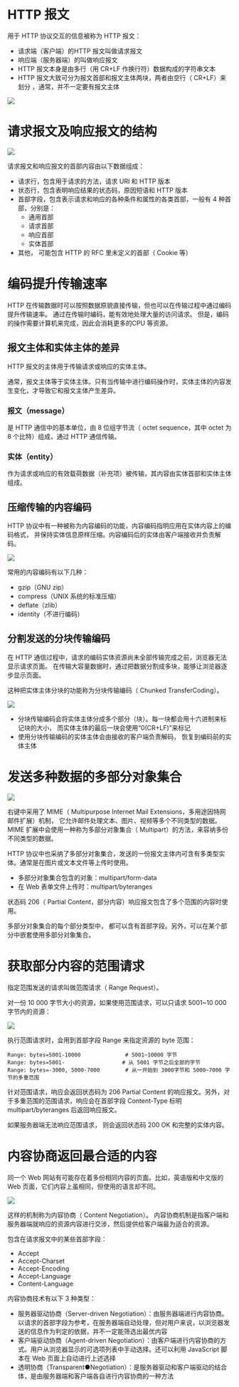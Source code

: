 # HTTP 报文  

用于 HTTP 协议交互的信息被称为 HTTP 报文：

- 请求端（客户端）的HTTP 报文叫做请求报文
- 响应端（服务器端）的叫做响应报文
- HTTP 报文本身是由多行（用 CR+LF 作换行符）数据构成的字符串文本
- HTTP 报文大致可分为报文首部和报文主体两块，两者由空行（ CR+LF）来划分 ，通常，并不一定要有报文主体  

![](./img/http_message.png)

# 请求报文及响应报文的结构  

![](./img/http_header.png)

请求报文和响应报文的首部内容由以下数据组成：

- 请求行，包含用于请求的方法，请求 URI 和 HTTP 版本
- 状态行，包含表明响应结果的状态码，原因短语和 HTTP 版本
- 首部字段，包含表示请求和响应的各种条件和属性的各类首部，一般有 4 种首部，分别是：
  - 通用首部
  - 请求首部
  - 响应首部
  - 实体首部
- 其他， 可能包含 HTTP 的 RFC 里未定义的首部（ Cookie 等）

# 编码提升传输速率  

HTTP 在传输数据时可以按照数据原貌直接传输，但也可以在传输过程中通过编码提升传输速率。 通过在传输时编码，能有效地处理大量的访问请求。 但是，编码的操作需要计算机来完成，因此会消耗更多的CPU 等资源。  

## 报文主体和实体主体的差异  

HTTP 报文的主体用于传输请求或响应的实体主体。

通常，报文主体等于实体主体。只有当传输中进行编码操作时，实体主体的内容发生变化，才导致它和报文主体产生差异。  

### 报文（message） 

是 HTTP 通信中的基本单位，由 8 位组字节流（ octet sequence，其中 octet 为 8 个比特）组成，通过 HTTP 通信传输。  

### 实体（entity） 
作为请求或响应的有效载荷数据（补充项）被传输，其内容由实体首部和实体主体组成。  

## 压缩传输的内容编码  

HTTP 协议中有一种被称为内容编码的功能，内容编码指明应用在实体内容上的编码格式， 并保持实体信息原样压缩。内容编码后的实体由客户端接收并负责解码。   

![](./img/compress.png)

常用的内容编码有以下几种：

- gzip（GNU zip）
- compress（UNIX 系统的标准压缩）
- deflate（zlib）
- identity（不进行编码）

## 分割发送的分块传输编码  

在 HTTP 通信过程中，请求的编码实体资源尚未全部传输完成之前，浏览器无法显示请求页面。 在传输大容量数据时，通过把数据分割成多块，能够让浏览器逐步显示页面。

这种把实体主体分块的功能称为分块传输编码（ Chunked TransferCoding）。  

![](./img/chunked_transfer.png)

- 分块传输编码会将实体主体分成多个部分（块）。每一块都会用十六进制来标记块的大小， 而实体主体的最后一块会使用“0(CR+LF)”来标记
- 使用分块传输编码的实体主体会由接收的客户端负责解码， 恢复到编码前的实体主体

# 发送多种数据的多部分对象集合

![](./img/multi_part.png)

右键中采用了 MIME（ Multipurpose Internet Mail Extensions，多用途因特网邮件扩展）机制， 它允许邮件处理文本、图片、视频等多个不同类型的数据。  MIME 扩展中会使用一种称为多部分对象集合（ Multipart）的方法，来容纳多份不同类型的数据。  

HTTP 协议中也采纳了多部分对象集合，发送的一份报文主体内可含有多类型实体。通常是在图片或文本文件等上传时使用。  

- 多部分对象集合包含的对象：multipart/form-data  
- 在 Web 表单文件上传时：multipart/byteranges    

状态码 206（ Partial Content，部分内容）响应报文包含了多个范围的内容时使用。  

多部分对象集合的每个部分类型中， 都可以含有首部字段。另外，可以在某个部分中嵌套使用多部分对象集合。   

# 获取部分内容的范围请求  

指定范围发送的请求叫做范围请求（ Range Request）。  

对一份 10 000 字节大小的资源，如果使用范围请求，可以只请求 5001~10 000 字节内的资源：

![](./img/range_request.png)

执行范围请求时，会用到首部字段 Range 来指定资源的 byte 范围：

```
Range: bytes=5001-10000       		 # 5001~10000 字节
Range: bytes=5001-			 		# 从 5001 字节之后全部的字节
Range: bytes=-3000, 5000-7000		 # 从一开始到 3000字节和 5000~7000 字节的多重范围
```

针对范围请求，响应会返回状态码为 206 Partial Content 的响应报文。另外，对于多重范围的范围请求，响应会在首部字段 Content-Type
标明 multipart/byteranges 后返回响应报文。

如果服务器端无法响应范围请求， 则会返回状态码 200 OK 和完整的实体内容。  

# 内容协商返回最合适的内容  

同一个 Web 网站有可能存在着多份相同内容的页面。比如，英语版和中文版的 Web 页面，它们内容上虽相同，但使用的语言却不同。  

![](./img/multi_language.png)

这样的机制称为内容协商（ Content Negotiation）。  内容协商机制是指客户端和服务器端就响应的资源内容进行交涉，然后提供给客户端最为适合的资源。  

包含在请求报文中的某些首部字段：

- Accept
- Accept-Charset
- Accept-Encoding
- Accept-Language
- Content-Language

内容协商技术有以下 3 种类型：

- 服务器驱动协商（Server-driven Negotiation）：由服务器端进行内容协商。以请求的首部字段为参考，在服务器端自动处理，但对用户来说，以浏览器发送的信息作为判定的依据，并不一定能筛选出最优内容  
- 客户端驱动协商（Agent-driven Negotiation）：由客户端进行内容协商的方式。用户从浏览器显示的可选项列表中手动选择。还可以利用 JavaScript 脚本在 Web 页面上自动进行上述选择  
- 透明协商（Transparent●Negotiation）：是服务器驱动和客户端驱动的结合体，是由服务器端和客户端各自进行内容协商的一种方法  
